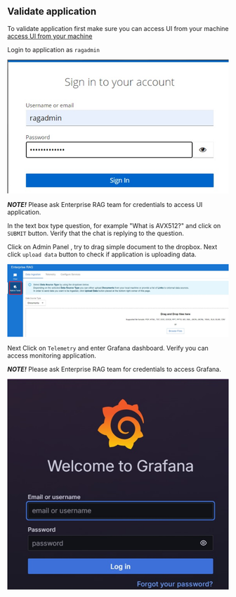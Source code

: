 ## Validate application

To validate application first make sure you can access UI from your machine [access UI from your machine](https://github.com/intel-innersource/applications.ai.enterprise-rag.enterprise-ai-solution/blob/documentation_vaidate_application/deployment/microservices-connector/README.md#access-ui-from-your-local-machine)

Login to application as `ragadmin`


![Alt text](login_to_ui.jpg)

**_NOTE!_**
Please ask Enterprise RAG team for credentials to access UI application.

In the text box type question, for example "What is AVX512?" and click on `SUBMIT` button. Verify that the chat is replying to the question.

Click on Admin Panel , try to drag simple document to the dropbox. Next click `upload data` button to check if application is uploading data.


![Alt text](Admin_panel.jpg)

Next Click on `Telemetry` and enter Grafana dashboard. Verify you can access monitoring application.

**_NOTE!_**
Please ask Enterprise RAG team for credentials to access Grafana.


![Alt text](grafana.jpg)



